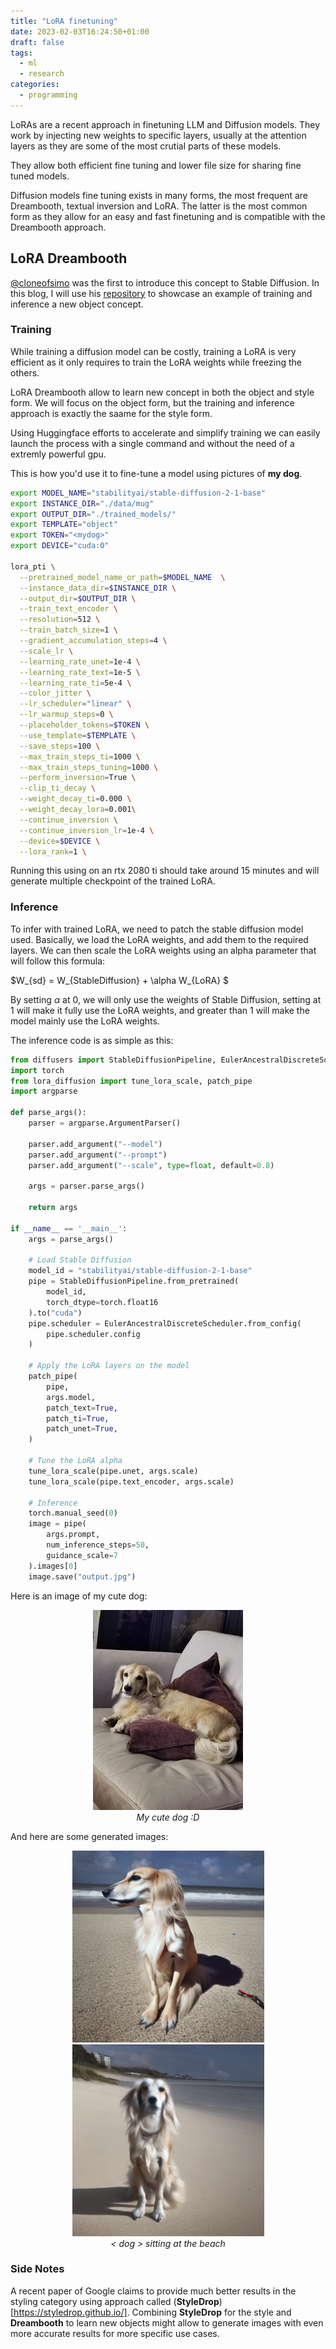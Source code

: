 ```yaml
---
title: "LoRA finetuning"
date: 2023-02-03T16:24:50+01:00
draft: false
tags:
  - ml
  - research
categories:
  - programming
---
```


LoRAs are a recent approach in finetuning LLM and Diffusion models.
They work by injecting new weights to specific layers,
usually at the attention layers as they are some of the most crutial parts of these models.

They allow both efficient fine tuning and lower file size for sharing fine tuned models.

Diffusion models fine tuning exists in many forms, the most frequent are Dreambooth, textual inversion and LoRA. The latter is the most common form as they allow for an easy and fast finetuning and is compatible with the Dreambooth approach.

<!--more-->


## LoRA Dreambooth


<ins>@cloneofsimo</ins> was the first to introduce this concept to Stable Diffusion. In this blog, I will use his [repository](https://github.com/cloneofsimo/lora) to showcase an example of training and inference a new object concept.

### Training

While training a diffusion model can be costly, training a LoRA is very efficient as it only requires to train the LoRA weights while freezing the others.

LoRA Dreambooth allow to learn new concept in both the object and style form. We will focus on the object form, but the training and inference approach is exactly the saame for the style form.

Using Huggingface efforts to accelerate and simplify training we can easily launch the process with a single command and without the need of a extremly powerful gpu.

This is how you'd use it to fine-tune a model using pictures of __my dog__.


```sh
export MODEL_NAME="stabilityai/stable-diffusion-2-1-base"
export INSTANCE_DIR="./data/mug"
export OUTPUT_DIR="./trained_models/"
export TEMPLATE="object"
export TOKEN="<mydog>"
export DEVICE="cuda:0"

lora_pti \
  --pretrained_model_name_or_path=$MODEL_NAME  \
  --instance_data_dir=$INSTANCE_DIR \
  --output_dir=$OUTPUT_DIR \
  --train_text_encoder \
  --resolution=512 \
  --train_batch_size=1 \
  --gradient_accumulation_steps=4 \
  --scale_lr \
  --learning_rate_unet=1e-4 \
  --learning_rate_text=1e-5 \
  --learning_rate_ti=5e-4 \
  --color_jitter \
  --lr_scheduler="linear" \
  --lr_warmup_steps=0 \
  --placeholder_tokens=$TOKEN \
  --use_template=$TEMPLATE \
  --save_steps=100 \
  --max_train_steps_ti=1000 \
  --max_train_steps_tuning=1000 \
  --perform_inversion=True \
  --clip_ti_decay \
  --weight_decay_ti=0.000 \
  --weight_decay_lora=0.001\
  --continue_inversion \
  --continue_inversion_lr=1e-4 \
  --device=$DEVICE \
  --lora_rank=1 \
```

Running this using on an rtx 2080 ti should take around 15 minutes and will generate multiple checkpoint of the trained LoRA.

### Inference

To infer with trained LoRA, we need to patch the stable diffusion model used. Basically, we load the LoRA weights, and add them to the required layers. We can then scale the LoRA weights using an alpha parameter that will follow this formula:

$W_{sd} = W_{StableDiffusion} + \alpha W_{LoRA} $

By setting $\alpha$ at 0, we will only use the weights of Stable Diffusion, setting at 1 will make it fully use the LoRA weights, and greater than 1 will make the model mainly use the LoRA weights.

The inference code is as simple as this:
```py
from diffusers import StableDiffusionPipeline, EulerAncestralDiscreteScheduler
import torch
from lora_diffusion import tune_lora_scale, patch_pipe
import argparse

def parse_args():
    parser = argparse.ArgumentParser()

    parser.add_argument("--model")
    parser.add_argument("--prompt")
    parser.add_argument("--scale", type=float, default=0.8)

    args = parser.parse_args()

    return args

if __name__ == '__main__':
    args = parse_args()

    # Load Stable Diffusion
    model_id = "stabilityai/stable-diffusion-2-1-base"
    pipe = StableDiffusionPipeline.from_pretrained(
        model_id,
        torch_dtype=torch.float16
    ).to("cuda")
    pipe.scheduler = EulerAncestralDiscreteScheduler.from_config(
        pipe.scheduler.config
    )

    # Apply the LoRA layers on the model
    patch_pipe(
        pipe,
        args.model,
        patch_text=True,
        patch_ti=True,
        patch_unet=True,
    )

    # Tune the LoRA alpha
    tune_lora_scale(pipe.unet, args.scale)
    tune_lora_scale(pipe.text_encoder, args.scale)

    # Inference
    torch.manual_seed(0)
    image = pipe(
        args.prompt,
        num_inference_steps=50,
        guidance_scale=7
    ).images[0]
    image.save("output.jpg")
```

Here is an image of my cute dog:

<p align="center">
  <img src="/posts/2023-06-17/images/my_dog.png" /></br>
  <em>My cute dog :D</em>
</p>

And here are some generated images:

<p align="center">
  <img src="/posts/2023-06-17/images/generated_1.png" />
    <img src="/posts/2023-06-17/images/generated_2.png" /></br>
  <em>< dog > sitting at the beach</em>
</p>

### Side Notes

A recent paper of Google claims to provide much better results in the styling category using approach called (__StyleDrop__)[https://styledrop.github.io/].
Combining __StyleDrop__ for the style and __Dreambooth__ to learn new objects might allow to generate images with even more accurate results for more specific use cases.